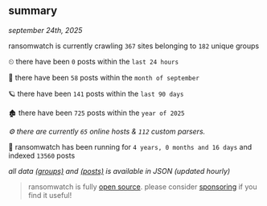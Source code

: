 
## summary
_september 24th, 2025_

ransomwatch is currently crawling `367` sites belonging to `182` unique groups

⏲ there have been `0` posts within the `last 24 hours`

🦈 there have been `58` posts within the `month of september`

🪐 there have been `141` posts within the `last 90 days`

🏚 there have been `725` posts within the `year of 2025`

_⚙️ there are currently `65` online hosts & `112` custom parsers._

🦕 ransomwatch has been running for `4 years, 0 months and 16 days` and indexed `13560` posts

_all data  [(groups)](http://ransomwhat.telemetry.ltd/groups) and [(posts)](http://ransomwhat.telemetry.ltd/posts) is available in JSON (updated hourly)_

> ransomwatch is fully [open source](https://github.com/joshhighet/ransomwatch#ransomwatch--). please consider [sponsoring](https://github.com/sponsors/joshhighet) if you find it useful!
